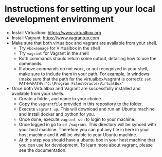 # Instructions for setting up your local development environment

- Install Virtualbox: https://www.virtualbox.org
- Install Vagrant: https://www.vagrantup.com
- Make sure that both virtualbox and vagrant are available from your shell.
    - Try `vboxmanage` for Virtualbox in the shell
    - Try `vagrant` for Vagrant in the shell
    - Both commands should return some output, detailing how to use the commands.
    - If above commands do not work, or not recognized in your shell, make sure to include them in your path. For example, in windows (make sure that the path for the virtualbox/vagrant is correct): `set PATH=%PATH%;"C:\Program Files\Oracle\VirtualBox"`
- Once both Virtualbox and Vagrant are successfully installed and available from your shells.
    - Create a folder, and name to your choice.
    - Copy the `Vagrantfile` provided in this repository to the folder.
    - Execute `vagrant up`. This will download and run an Ubuntu machine and install docker and python for you.
    - Once done, execute `vagrant ssh` to login to your machine.
    - Once logged in go to `cd /vagrant`. This directory will be synced with your host machine. Therefore you can put any file in here in your host machine and it will be visible to your Ubuntu machine. 
    - At this step you should have a ubuntu box in your host machine that you can use for development. To learn more about vagrant, please see the documentation.
